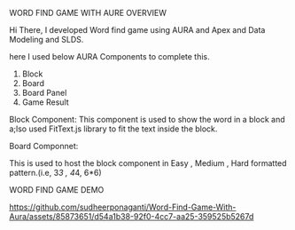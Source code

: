 WORD FIND GAME WITH AURE OVERVIEW

Hi There, I developed Word find game using AURA and Apex and Data Modeling and SLDS.

here I used  below AURA Components to complete this.
1) Block
2) Board
3) Board Panel
4) Game Result

   

 Block Component:
 This component is used to show the word in a block and a;lso used FitText.js library to fit the text inside the block.

Board Componnet:

This is used to host the block component in Easy , Medium , Hard formatted pattern.(i.e, 3*3 , 4*4, 6*6) 

WORD FIND GAME DEMO

https://github.com/sudheerponaganti/Word-Find-Game-With-Aura/assets/85873651/d54a1b38-92f0-4cc7-aa25-359525b5267d


